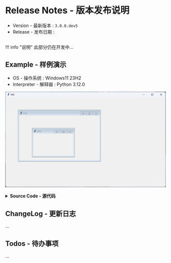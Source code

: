 Release Notes - 版本发布说明
===========================

* Version - 最新版本 : `3.0.0.dev5`
* Release - 发布日期 : 

```

```

!!! info "说明"
    此部分仍在开发中...

Example - 样例演示
-----------------

* OS - 操作系统 : Windows11 23H2
* Interpreter - 解释器 : Python 3.12.0

![png](example.png)

<details><summary><b>Source Code - 源代码</b></summary>

```python
import tkintertools_dev as tkt

tk = tkt.Tk(title="666")
tk.after(1, tk.center)

nestedTk = tkt.NestedTk(tk, size_expand="xy", position_expand="xy")
# nestedTk.after(1, nestedTk.center)

nestedTk_2 = tkt.NestedTk(nestedTk, size_expand="xy",
                          position_expand="xy", size=(320, 180))

# toplevel = tkt.Toplevel(tk, state="zoomed")
# toplevel.center()

tk.mainloop()
```

</details>

ChangeLog - 更新日志
-------------------

...

Todos - 待办事项
---------------

...

